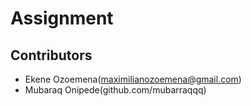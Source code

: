 # Assignment

## Contributors

- Ekene Ozoemena(maximilianozoemena@gmail.com)
- Mubaraq Onipede(github.com/mubarraqqq)
